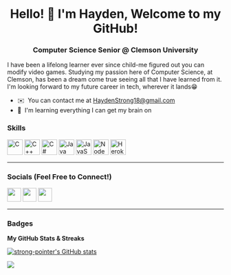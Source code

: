 <h1 align="center">Hello! 👋 I'm Hayden, Welcome to my GitHub!</h1>

<h3 align="center">Computer Science Senior @ Clemson University</h3>

I have been a lifelong learner ever since child-me figured out you can modify video games. Studying my passion here of Computer Science, at Clemson, has been a dream come true seeing all that I have learned from it. I'm looking forward to my future career in tech, wherever it lands😁

* ✉️  You can contact me at [HaydenStrong18@gmail.com](mailto:HaydenStrong18@gmail.com)
* 🧠  I'm learning everything I can get my brain on

### Skills

<p align="left">
<a href="https://docs.microsoft.com/en-us/cpp/?view=msvc-170" target="_blank" rel="noreferrer"><img src="https://raw.githubusercontent.com/danielcranney/readme-generator/main/public/icons/skills/c-colored.svg" width="36" height="36" alt="C" /></a>
<a href="https://docs.microsoft.com/en-us/cpp/?view=msvc-170" target="_blank" rel="noreferrer"><img src="https://raw.githubusercontent.com/danielcranney/readme-generator/main/public/icons/skills/cplusplus-colored.svg" width="36" height="36" alt="C++" /></a>
<a href="https://docs.microsoft.com/en-us/dotnet/csharp/" target="_blank" rel="noreferrer"><img src="https://raw.githubusercontent.com/danielcranney/readme-generator/main/public/icons/skills/csharp-colored.svg" width="36" height="36" alt="C#" /></a>
<a href="https://www.oracle.com/java/" target="_blank" rel="noreferrer"><img src="https://raw.githubusercontent.com/danielcranney/readme-generator/main/public/icons/skills/java-colored.svg" width="36" height="36" alt="Java" /></a>
<a href="https://developer.mozilla.org/en-US/docs/Web/JavaScript" target="_blank" rel="noreferrer"><img src="https://raw.githubusercontent.com/danielcranney/readme-generator/main/public/icons/skills/javascript-colored.svg" width="36" height="36" alt="JavaScript" /></a>
<a href="https://nodejs.org/en/" target="_blank" rel="noreferrer"><img src="https://raw.githubusercontent.com/danielcranney/readme-generator/main/public/icons/skills/nodejs-colored.svg" width="36" height="36" alt="NodeJS" /></a>
<a href="https://www.heroku.com/" target="_blank" rel="noreferrer"><img src="https://raw.githubusercontent.com/danielcranney/readme-generator/main/public/icons/skills/heroku-colored.svg" width="36" height="36" alt="Heroku" /></a>
</p>

___________________________
### Socials (Feel Free to Connect!)

<p align="left"> <a href="https://discord.com/users/Itchy#0493" target="_blank" rel="noreferrer"><img src="https://raw.githubusercontent.com/danielcranney/readme-generator/main/public/icons/socials/discord.svg" width="32" height="32" /></a> <a href="https://www.github.com/strong-pointer" target="_blank" rel="noreferrer"><img src="https://raw.githubusercontent.com/danielcranney/readme-generator/main/public/icons/socials/github.svg" width="32" height="32" /></a> <a href="https://www.linkedin.com/in/haydenstrong" target="_blank" rel="noreferrer"><img src="https://raw.githubusercontent.com/danielcranney/readme-generator/main/public/icons/socials/linkedin.svg" width="32" height="32" /></a>
</p>

___________________________
### Badges

<b>My GitHub Stats & Streaks</b>

<a href="http://www.github.com/strong-pointer"><img src="https://github-readme-stats.vercel.app/api?username=strong-pointer&show_icons=true&hide=&count_private=true&title_color=10b981&text_color=64748b&icon_color=6366f1&bg_color=1c1917&hide_border=true&show_icons=true" alt="strong-pointer's GitHub stats" /></a>

<a href="http://www.github.com/strong-pointer"><img src="https://github-readme-streak-stats.herokuapp.com/?user=strong-pointer&stroke=64748b&background=1c1917&ring=10b981&fire=10b981&currStreakNum=64748b&currStreakLabel=10b981&sideNums=64748b&sideLabels=64748b&dates=64748b&hide_border=true" /></a>
